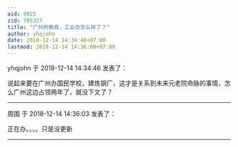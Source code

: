```yaml
---
aid: 9025
zid: 785327
title: "广州的教育，工业办怎么样了？"
author: yhqjohn
date: 2018-12-14 14:34:46+07:00
lastmod: 2018-12-14 14:36:00+07:00
---
```


yhqjohn 于 2018-12-14 14:34:46 发表了：

说起来要在广州办国民学校，建炼钢厂，这才是关系到未来元老院命脉的事情，怎么广州这边占领两年了，就没下文了？

---

周围 于 2018-12-14 14:36:03 发表了：

正在办。。。。只是没更新

---
